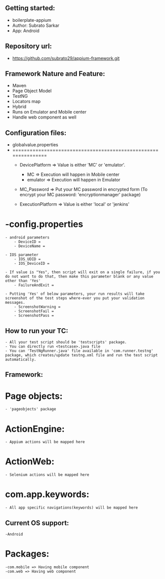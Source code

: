 Getting started:
------------------------------
- boilerplate-appium
- Author: Subrato Sarkar
- App: Android

Repository url:
----------------------------------------
- https://github.com/subrato29/appium-framework.git

Framework Nature and Feature:
-----------------------------------------------------------------------------------------------------------------------------------------------------
- Maven
- Page Object Model
- TestNG
- Locators map
- Hybrid
- Runs on Emulator and Mobile center
- Handle web component as well

Configuration files:
-----------------------------------------------------------------------------------------------------------------------------------------------------
- globalvalue.properties
- ===============================================================	
	- DevicePlatform => Value is either 'MC' or 'emulator'.
		- MC => Execution will happen in Mobile center
		- emulator => Execution will happen in Emulator

	- MC_Password => Put your MC password in encrypted form (To encrypt your MC password: 'encryptionmanager' package)
	
	- ExecutionPlatform => Value is either 'local' or 'jenkins'

-config.properties
===============================================================
	- android parameters
		- DeviceID =
		- DeviceName =

	- IOS parameter	
		- IOS_UDID =
		- IOS_DeviceID =

	- If value is "Yes", then script will exit on a single failure, if you do not want to do that, then make this parameter blank or any value other than 'Yes'
		- FailureAndExit =

	- Putting 'Yes' of below parameters, your run results will take screenshot of the test steps where-ever you put your validation messages.
		- ScreenshotWarning =
		- ScreenshotFail =
		- ScreenshotPass =

How to run your TC:
-----------------------------------------------------------------------------------------------------------------------------------------------------
	- All your test script should be 'testscripts' package.
	- You can directly run <testcase>.java file
	- You can 'TestNgRunner.java' file available in 'com.runner.testng' package, which creates/update testng.xml file and run the test script automatically.


Framework:
-----------------------------------------------------------------------------------------------------------------------------------------------------
Page objects:
===============================================================
	- 'pageobjects' package

ActionEngine:
===============================================================
	- Appium actions will be mapped here
	
ActionWeb:
===============================================================
	- Selenium actions will be mapped here

com.app.keywords:
===============================================================
	- All app specific navigations(keywords) will be mapped here 

Current OS support:
-----------------------------------------------------------------------------------------------------------------------------------------------------
	-Android

Packages:
==================================================================
	-com.mobile => Having mobile component
	-com.web => Having web component

